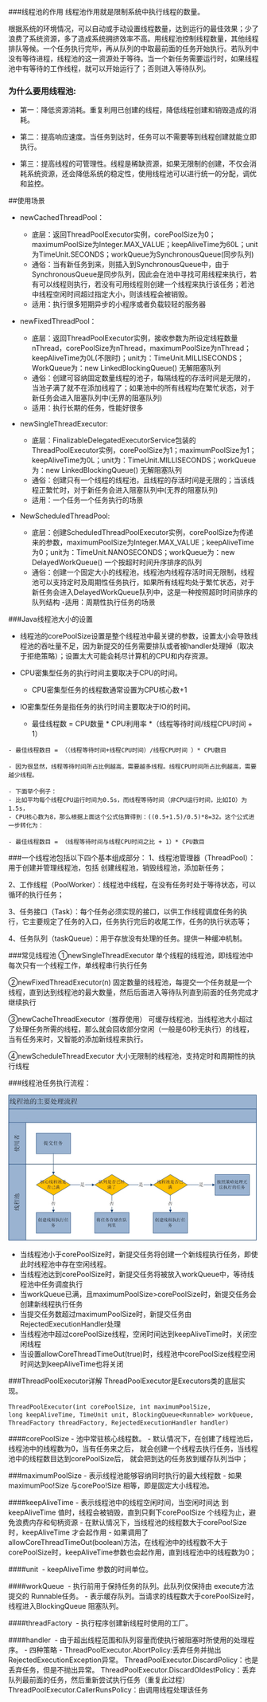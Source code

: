 ###线程池的作用
线程池作用就是限制系统中执行线程的数量。

根据系统的环境情况，可以自动或手动设置线程数量，达到运行的最佳效果；少了浪费了系统资源，多了造成系统拥挤效率不高。用线程池控制线程数量，其他线程排队等候。一个任务执行完毕，再从队列的中取最前面的任务开始执行。若队列中没有等待进程，线程池的这一资源处于等待。当一个新任务需要运行时，如果线程池中有等待的工作线程，就可以开始运行了；否则进入等待队列。

### 为什么要用线程池:
- 第一：降低资源消耗。重复利用已创建的线程，降低线程创建和销毁造成的消耗。
    
- 第二：提高响应速度。当任务到达时，任务可以不需要等到线程创建就能立即执行。
    
- 第三：提高线程的可管理性。线程是稀缺资源，如果无限制的创建，不仅会消耗系统资源，还会降低系统的稳定性，使用线程池可以进行统一的分配，调优和监控。


##使用场景
- newCachedThreadPool：
    - 底层：返回ThreadPoolExecutor实例，corePoolSize为0；maximumPoolSize为Integer.MAX_VALUE；keepAliveTime为60L；unit为TimeUnit.SECONDS；workQueue为SynchronousQueue(同步队列)
    - 通俗：当有新任务到来，则插入到SynchronousQueue中，由于SynchronousQueue是同步队列，因此会在池中寻找可用线程来执行，若有可以线程则执行，若没有可用线程则创建一个线程来执行该任务；若池中线程空闲时间超过指定大小，则该线程会被销毁。
    - 适用：执行很多短期异步的小程序或者负载较轻的服务器

- newFixedThreadPool：

    - 底层：返回ThreadPoolExecutor实例，接收参数为所设定线程数量nThread，corePoolSize为nThread，maximumPoolSize为nThread；keepAliveTime为0L(不限时)；unit为：TimeUnit.MILLISECONDS；WorkQueue为：new LinkedBlockingQueue() 无解阻塞队列
    - 通俗：创建可容纳固定数量线程的池子，每隔线程的存活时间是无限的，当池子满了就不在添加线程了；如果池中的所有线程均在繁忙状态，对于新任务会进入阻塞队列中(无界的阻塞队列)
    - 适用：执行长期的任务，性能好很多

- newSingleThreadExecutor:

    - 底层：FinalizableDelegatedExecutorService包装的ThreadPoolExecutor实例，corePoolSize为1；maximumPoolSize为1；keepAliveTime为0L；unit为：TimeUnit.MILLISECONDS；workQueue为：new LinkedBlockingQueue() 无解阻塞队列
    - 通俗：创建只有一个线程的线程池，且线程的存活时间是无限的；当该线程正繁忙时，对于新任务会进入阻塞队列中(无界的阻塞队列)
    - 适用：一个任务一个任务执行的场景

- NewScheduledThreadPool:

    - 底层：创建ScheduledThreadPoolExecutor实例，corePoolSize为传递来的参数，maximumPoolSize为Integer.MAX_VALUE；keepAliveTime为0；unit为：TimeUnit.NANOSECONDS；workQueue为：new DelayedWorkQueue() 一个按超时时间升序排序的队列
    - 通俗：创建一个固定大小的线程池，线程池内线程存活时间无限制，线程池可以支持定时及周期性任务执行，如果所有线程均处于繁忙状态，对于新任务会进入DelayedWorkQueue队列中，这是一种按照超时时间排序的队列结构
    -适用：周期性执行任务的场景

###Java线程池大小的设置
- 线程池的corePoolSize设置是整个线程池中最关键的参数，设置太小会导致线程池的吞吐量不足，因为新提交的任务需要排队或者被handler处理掉（取决于拒绝策略）；设置太大可能会耗尽计算机的CPU和内存资源。

- CPU密集型任务的执行时间主要取决于CPU的时间。
    - CPU密集型任务的线程数通常设置为CPU核心数+1

- IO密集型任务是指任务的执行时间主要取决于IO的时间。
    - 最佳线程数 = CPU数量 * CPU利用率 *（线程等待时间/线程CPU时间 + 1）

```aidl
- 最佳线程数目 = （（线程等待时间+线程CPU时间）/线程CPU时间 ）* CPU数目

- 因为很显然，线程等待时间所占比例越高，需要越多线程。线程CPU时间所占比例越高，需要越少线程。

- 下面举个例子：
- 比如平均每个线程CPU运行时间为0.5s，而线程等待时间（非CPU运行时间，比如IO）为1.5s，
- CPU核心数为8，那么根据上面这个公式估算得到：((0.5+1.5)/0.5)*8=32。这个公式进一步转化为：

- 最佳线程数目 = （线程等待时间与线程CPU时间之比 + 1）* CPU数目
```
   
###一个线程池包括以下四个基本组成部分：
1、线程池管理器（ThreadPool）：用于创建并管理线程池，包括 创建线程池，销毁线程池，添加新任务；

2、工作线程（PoolWorker）：线程池中线程，在没有任务时处于等待状态，可以循环的执行任务；

3、任务接口（Task）：每个任务必须实现的接口，以供工作线程调度任务的执行，它主要规定了任务的入口，任务执行完后的收尾工作，任务的执行状态等；

4、任务队列（taskQueue）：用于存放没有处理的任务。提供一种缓冲机制。

###常见线程池
   ①newSingleThreadExecutor
   单个线程的线程池，即线程池中每次只有一个线程工作，单线程串行执行任务
   
   ②newFixedThreadExecutor(n)
   固定数量的线程池，每提交一个任务就是一个线程，直到达到线程池的最大数量，然后后面进入等待队列直到前面的任务完成才继续执行
  
   ③newCacheThreadExecutor（推荐使用）
   可缓存线程池，当线程池大小超过了处理任务所需的线程，那么就会回收部分空闲（一般是60秒无执行）的线程，当有任务来时，又智能的添加新线程来执行。
   
   ④newScheduleThreadExecutor
   大小无限制的线程池，支持定时和周期性的执行线程
   
   
###线程池任务执行流程：

![](线程池处理流程.jpg)

- 当线程池小于corePoolSize时，新提交任务将创建一个新线程执行任务，即使此时线程池中存在空闲线程。
- 当线程池达到corePoolSize时，新提交任务将被放入workQueue中，等待线程池中任务调度执行
- 当workQueue已满，且maximumPoolSize>corePoolSize时，新提交任务会创建新线程执行任务
- 当提交任务数超过maximumPoolSize时，新提交任务由RejectedExecutionHandler处理
- 当线程池中超过corePoolSize线程，空闲时间达到keepAliveTime时，关闭空闲线程
- 当设置allowCoreThreadTimeOut(true)时，线程池中corePoolSize线程空闲时间达到keepAliveTime也将关闭


###ThreadPoolExecutor详解
ThreadPoolExecutor是Executors类的底层实现。

```aidl
ThreadPoolExecutor(int corePoolSize, int maximumPoolSize, long keepAliveTime, TimeUnit unit, BlockingQueue<Runnable> workQueue, ThreadFactory threadFactory, RejectedExecutionHandler handler)
```
####corePoolSize
    - 池中常驻核心线程数。
    - 默认情况下，在创建了线程池后，线程池中的线程数为0，当有任务来之后，
    就会创建一个线程去执行任务，当线程池中的线程数目达到corePoolSize后，
    就会把到达的任务放到缓存队列当中；

###maximumPoolSize
    - 表示线程池能够容纳同时执行的最大线程数
    - 如果maximumPoo!Size 与corePoo!Size
      相等，即是固定大小线程池。

####keepAliveTime
    - 表示线程池中的线程空闲时间，当空闲时间达
      到keepAliveTime 值时，线程会被销毁，直到只剩下corePoolSize 个线程为止，避
      免浪费内存和旬柄资源
    - 在默认情况下，当线程池的线程数大于corePoo!Size 时，keepAliveTime 才会起作用
    - 如果调用了allowCoreThreadTimeOut(boolean)方法，在线程池中的线程数不大于corePoolSize时，keepAliveTime参数也会起作用，直到线程池中的线程数为0；

####unit 
    - keepAliveTime 参数的时间单位。

####workQueue 
    - 执行前用于保持任务的队列。此队列仅保持由 execute方法提交的 Runnable任务。
    - 表示缓存队列。当请求的线程数大于corePoolSize时， 线程进入BlockingQueue 阻塞队列。

####threadFactory 
    - 执行程序创建新线程时使用的工厂。

####handler 
    - 由于超出线程范围和队列容量而使执行被阻塞时所使用的处理程序。
    - 四种策略
        - ThreadPoolExecutor.AbortPolicy:丢弃任务并抛出RejectedExecutionException异常。 
          ThreadPoolExecutor.DiscardPolicy：也是丢弃任务，但是不抛出异常。 
          ThreadPoolExecutor.DiscardOldestPolicy：丢弃队列最前面的任务，然后重新尝试执行任务（重复此过程）
          ThreadPoolExecutor.CallerRunsPolicy：由调用线程处理该任务 
          

